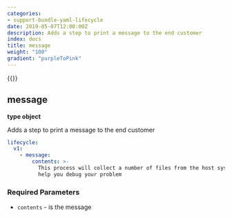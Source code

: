 ```yaml
---
categories:
- support-bundle-yaml-lifecycle
date: 2019-05-07T12:00:00Z
description: Adds a step to print a message to the end customer
index: docs
title: message
weight: "100"
gradient: "purpleToPink"
---
```


{{<legacynotice>}}

## message

**type object**

Adds a step to print a message to the end customer


```yaml
lifecycle:
  v1:
    - message:
        contents: >-
          This process will collect a number of files from the host system to
          help you debug your problem
```


### Required Parameters


- `contents` - is the message

